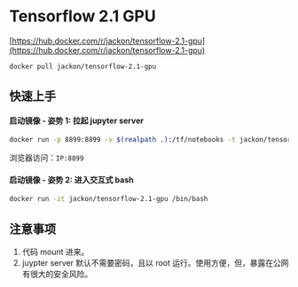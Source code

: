 # Tensorflow 2.1 GPU

[https://hub.docker.com/r/jackon/tensorflow-2.1-gpu](https://hub.docker.com/r/jackon/tensorflow-2.1-gpu)

```bash
docker pull jackon/tensorflow-2.1-gpu
```


## 快速上手

#### 启动镜像 - 姿势 1: 拉起 jupyter server

```bash
docker run -p 8899:8899 -v $(realpath .):/tf/notebooks -t jackon/tensorflow-2.1-gpu
```

浏览器访问：`IP:8899`

#### 启动镜像 - 姿势 2: 进入交互式 bash

```bash
docker run -it jackon/tensorflow-2.1-gpu /bin/bash
```


## 注意事项

1. 代码 mount 进来。
2. juypter server 默认不需要密码，且以 root 运行。使用方便，但，暴露在公网有很大的安全风险。

